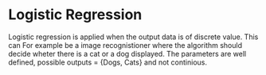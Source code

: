 # Logistic Regression
Logistic regression is applied when the output data is of discrete value. This can For example be a image recognistioner where the algorithm should decide wheter there is a cat or a dog displayed. The parameters are well defined, possible outputs = {Dogs, Cats} and not continious.
